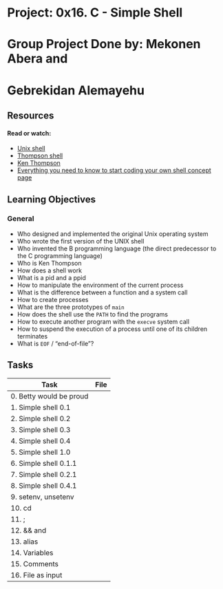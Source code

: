 # Project: 0x16. C - Simple Shell

# Group Project Done by: Mekonen Abera and 
#                       Gebrekidan Alemayehu

## Resources

#### Read or watch:

* [Unix shell](https://intranet.alxswe.com/rltoken/f0YU9TAhniMXWlSXtb64Yw)
* [Thompson shell](https://intranet.alxswe.com/rltoken/7LJOp2qP7qHUcsOK2-F3qA)
* [Ken Thompson](https://intranet.alxswe.com/rltoken/wTSu31ZP1f7fFTJFgRQC7w)
* [Everything you need to know to start coding your own shell concept page]()
## Learning Objectives

### General

* Who designed and implemented the original Unix operating system
* Who wrote the first version of the UNIX shell
* Who invented the B programming language (the direct predecessor to the C programming language)
* Who is Ken Thompson
* How does a shell work
* What is a pid and a ppid
* How to manipulate the environment of the current process
* What is the difference between a function and a system call
* How to create processes
* What are the three prototypes of <code>main</code>
* How does the shell use the <code>PATH</code> to find the programs
* How to execute another program with the <code>execve</code> system call
* How to suspend the execution of a process until one of its children terminates
* What is <code>EOF</code> / “end-of-file”?
## Tasks

| Task | File |
| ---- | ---- |
| 0. Betty would be proud | [](./) |
| 1. Simple shell 0.1 | [](./) |
| 2. Simple shell 0.2 | [](./) |
| 3. Simple shell 0.3 | [](./) |
| 4. Simple shell 0.4 | [](./) |
| 5. Simple shell 1.0 | [](./) |
| 6. Simple shell 0.1.1 | [](./) |
| 7. Simple shell 0.2.1 | [](./) |
| 8. Simple shell 0.4.1 | [](./) |
| 9. setenv, unsetenv | [](./) |
| 10. cd | [](./) |
| 11. ; | [](./) |
| 12. && and || | [](./) |
| 13. alias | [](./) |
| 14. Variables | [](./) |
| 15. Comments | [](./) |
| 16. File as input | [](./) |

